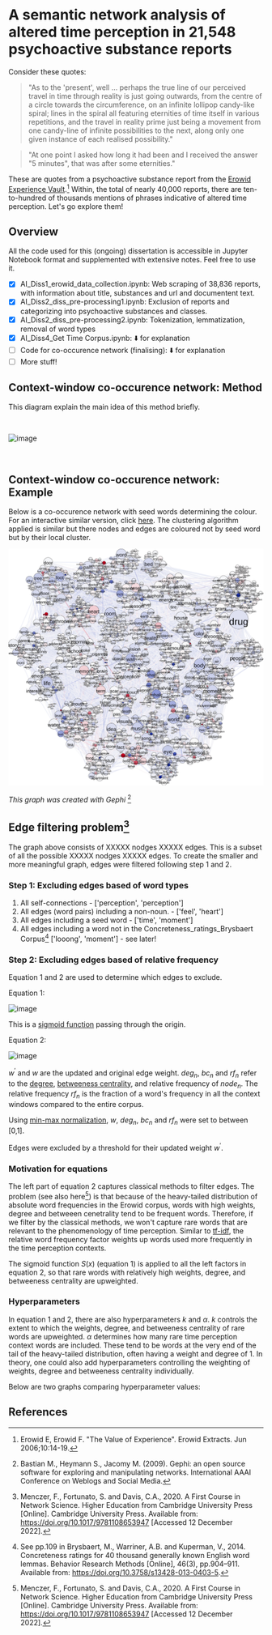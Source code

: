 # A semantic network analysis of altered time perception in 21,548 psychoactive substance reports

Consider these quotes: 
> "As to the 'present', well ... perhaps the true line of our perceived travel in time through reality is just going outwards, from the centre of a circle towards     the circumference, on an infinite lollipop candy-like spiral; lines in the spiral all featuring eternities of time itself in various repetitions, and the travel in     reality prime just being a movement from one candy-line of infinite possibilities to the next, along only one given instance of each realised possibility."
 
 > "At one point I asked how long it had been and I received the answer "5 minutes", that was after some eternities."

These are quotes from a psychoactive substance report from the [Erowid Experience Vault](https://erowid.org/experiences/exp_front.shtml/).[^1] Within, the total of nearly 40,000 reports, there are ten-to-hundred of thousands mentions of phrases indicative of altered time perception. Let's go explore them!

## Overview

All the code used for this (ongoing) dissertation is accessible in Jupyter Notebook format and supplemented with extensive notes. Feel free to use it. 

- [x] AI_Diss1_erowid_data_collection.ipynb: Web scraping of 38,836 reports, with information about title, substances and url and documentent text.
- [x] AI_Diss2_diss_pre-processing1.ipynb: Exclusion of reports and categorizing into psychoactive substances and classes. 
- [x] AI_Diss2_diss_pre-processing2.ipynb: Tokenization, lemmatization, removal of word types
- [x] AI_Diss4_Get Time Corpus.ipynb: :arrow_down: for explanation
- [ ] Code for co-occurence network (finalising): :arrow_down: for explanation
- [ ] More stuff!
 
## Context-window co-occurence network: Method

This diagram explain the main idea of this method briefly.

<br />

![image](https://user-images.githubusercontent.com/107996462/206631309-72456e73-12f9-4370-ac04-d76459e46af0.png)

<br />

## Context-window co-occurence network: Example

Below is a co-occurence network with seed words determining the colour. For an interactive similar version, click [here](https://akseli-ilmanen.github.io/Online-Gephi-Test/network). The clustering algorithm applied is similar but there nodes and edges are coloured not by seed word but by their local cluster.

![alt text](https://github.com/Akseli-Ilmanen/BSc-Dissertation/blob/main/Graph1.svg?raw=true)

*This graph was created with Gephi* [^2]


## Edge filtering problem[^3] 

The graph above consists of XXXXX nodges XXXXX edges. This is a subset of all the possible XXXXX nodges XXXXX edges. To create the smaller and more meaningful graph, edges were filtered following step 1 and 2. 

### Step 1: Excluding edges based of word types
 1) All self-connections - ['perception', 'perception']
 2) All edges (word pairs) including a non-noun. - ['feel', 'heart']
 3) All edges including a seed word  - ['time', 'moment']
 4) All edges including a word not in the Concreteness_ratings_Brysbaert Corpus[^4] ['looong', 'moment'] - see later!

### Step 2: Excluding edges based of relative frequency

Equation 1 and 2 are used to determine which edges to exclude.

Equation 1:

![image](https://user-images.githubusercontent.com/107996462/207121304-092a22ca-ec11-4cba-a02f-20f90da56c2c.png)

This is a [sigmoid function](https://en.wikipedia.org/wiki/Sigmoid_function) passing through the origin. 
<br />

Equation 2: 

![image](https://user-images.githubusercontent.com/107996462/207125627-2abe237b-f793-43f5-a5d6-3be44928204e.png)

$w^{'}$ and $w$ are the updated and original edge weight. $deg_{n}$, $bc_{n}$ and $rf_{n}$ refer to the [degree](https://en.wikipedia.org/wiki/Degree_(graph_theory)), [betweeness centrality](https://en.wikipedia.org/wiki/Centrality#Betweenness_centrality), and relative frequency of $node_{n}$. The relative frequency $rf_{n}$ is the fraction of a word's frequency in all the context windows compared to the entire corpus. 
<br />

Using [min-max normalization](https://en.wikipedia.org/wiki/Feature_scaling), $w$, $deg_{n}$, $bc_{n}$ and $rf_{n}$ were set to between [0,1]. 

Edges were excluded by a threshold for their updated weight $w^{'}$.

### Motivation for equations

The left part of equation 2 captures classical methods to filter edges. The problem (see also here[^3]) is that because of the heavy-tailed distribution of absolute word frequencies in the Erowid corpus, words with high weights, degree and betweeen cenetrality tend to be frequent words. Therefore, if we filter by the classical methods, we won't capture rare words that are relevant to the phenomenology of time perception. Similar to [tf-idf](https://en.wikipedia.org/wiki/Tf%E2%80%93idf), the relative word frequency factor weights up words used more frequently in the time perception contexts. 

The sigmoid function $S(x)$ (equation 1) is applied to all the left factors in equation 2, so that rare words with relatively high weights, degree, and betweeness centrality are upweighted.

### Hyperparameters

In equation 1 and 2, there are also hyperparameters $k$ and $α$. $k$ controls the extent to which the weights, degree, and betweeness centrality of rare words are upweighted. $α$ determines how many rare time perception context words are included. These tend to be words at the very end of the tail of the heavy-tailed distribution, often having a weight and degree of 1. In theory, one could also add hyperparameters controlling the weighting of weights, degree and betweeness centrality individually.

Below are two graphs comparing hyperparameter values:







## References

[^1]: Erowid E, Erowid F. "The Value of Experience". Erowid Extracts. Jun 2006;10:14-19.
[^2]: Bastian M., Heymann S., Jacomy M. (2009). Gephi: an open source software for exploring and manipulating networks. International AAAI Conference on Weblogs and Social Media.
[^3]: Menczer, F., Fortunato, S. and Davis, C.A., 2020. A First Course in Network Science. Higher Education from Cambridge University Press [Online]. Cambridge University Press. Available from: https://doi.org/10.1017/9781108653947 [Accessed 12 December 2022].
[^4]: See pp.109 in Brysbaert, M., Warriner, A.B. and Kuperman, V., 2014. Concreteness ratings for 40 thousand generally known English word lemmas. Behavior Research Methods [Online], 46(3), pp.904–911. Available from: https://doi.org/10.3758/s13428-013-0403-5.



